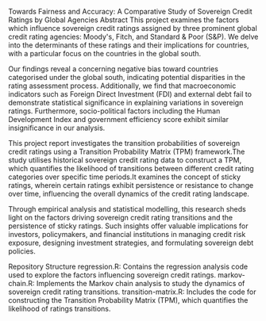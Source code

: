 Towards Fairness and Accuracy: A Comparative Study of Sovereign Credit Ratings by Global Agencies
Abstract
This project examines the factors which influence sovereign credit ratings assigned by three prominent global credit rating agencies: Moody's, Fitch, and Standard & Poor (S&P). We delve into the determinants of these ratings and their implications for countries, with a particular focus on the countries in the global south.

Our findings reveal a concerning negative bias toward countries categorised under the global south, indicating potential disparities in the rating assessment process. Additionally, we find that macroeconomic indicators such as Foreign Direct Investment (FDI) and external debt fail to demonstrate statistical significance in explaining variations in sovereign ratings. Furthermore, socio-political factors including the Human Development Index and government efficiency score exhibit similar insignificance in our analysis.

This project report investigates the transition probabilities of sovereign credit ratings using a Transition Probability Matrix (TPM) framework.The study utilises historical sovereign credit rating data to construct a TPM, which quantifies the likelihood of transitions between different credit rating categories over specific time periods.It examines the concept of sticky ratings, wherein certain ratings exhibit persistence or resistance to change over time, influencing the overall dynamics of the credit rating landscape.

Through empirical analysis and statistical modelling, this research sheds light on the factors driving sovereign credit rating transitions and the persistence of sticky ratings. Such insights offer valuable implications for investors, policymakers, and financial institutions in managing credit risk exposure, designing investment strategies, and formulating sovereign debt policies.

Repository Structure
regression.R: Contains the regression analysis code used to explore the factors influencing sovereign credit ratings.
markov-chain.R: Implements the Markov chain analysis to study the dynamics of sovereign credit rating transitions.
transition-matrix.R: Includes the code for constructing the Transition Probability Matrix (TPM), which quantifies the likelihood of ratings transitions.
